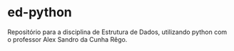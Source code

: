 # ed-python
Repositório para a disciplina de Estrutura de Dados, utilizando python com o professor Alex Sandro da Cunha Rêgo.
